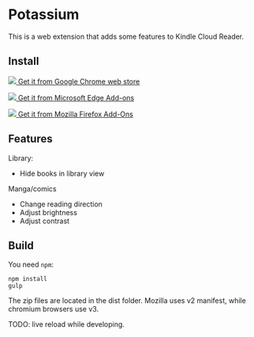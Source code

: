 Potassium
=========

This is a web extension that adds some features to Kindle Cloud Reader.

Install
-------

[![](assets/browser-chrome.svg) Get it from Google Chrome web store](https://chrome.google.com/webstore/detail/potassium-kindle-enhancer/kbmedoagfgahgaeodiahdhhnkcchlign)

[![](assets/browser-edge.svg) Get it from Microsoft Edge Add-ons](https://microsoftedge.microsoft.com/addons/detail/potassium-kindle-enhance/lnjihjdgpfmdgckfjfjohldlcgohkjaa)

[![](assets/browser-firefox.svg) Get it from Mozilla Firefox Add-Ons](https://addons.mozilla.org/en-US/firefox/addon/potassium-kindle-enhancer/)

<!-- ![](assets/browser-safari.svg) -->

Features
--------

Library:
- Hide books in library view

Manga/comics
- Change reading direction
- Adjust brightness
- Adjust contrast

Build
-----

You need `npm`:
```shell
npm install
gulp
```

The zip files are located in the dist folder. Mozilla uses v2 manifest, while chromium browsers use v3.

TODO: live reload while developing.